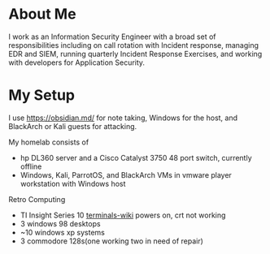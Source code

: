 # About Me

I work as an Information Security Engineer with a broad set of responsibilities including on call rotation with Incident response, managing EDR and SIEM, running quarterly Incident Response Exercises, and working with developers for Application Security.

# My Setup

I use https://obsidian.md/ for note taking, Windows for the host, and BlackArch or Kali guests for attacking.

My homelab consists of
- hp DL360 server and a Cisco Catalyst 3750 48 port switch, currently offline
- Windows, Kali, ParrotOS, and BlackArch VMs in vmware player workstation with Windows host

Retro Computing
-  TI Insight Series 10 [terminals-wiki](https://terminals-wiki.org/wiki/index.php/TI_Insight_Series_10) powers on, crt not working
- 3 windows 98 desktops
- ~10 windows xp systems
- 3 commodore 128s(one working two in need of repair)